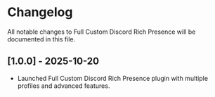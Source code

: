 # Changelog

All notable changes to Full Custom Discord Rich Presence will be documented in this file.

## [1.0.0] - 2025-10-20
- Launched Full Custom Discord Rich Presence plugin with multiple profiles and advanced features.
